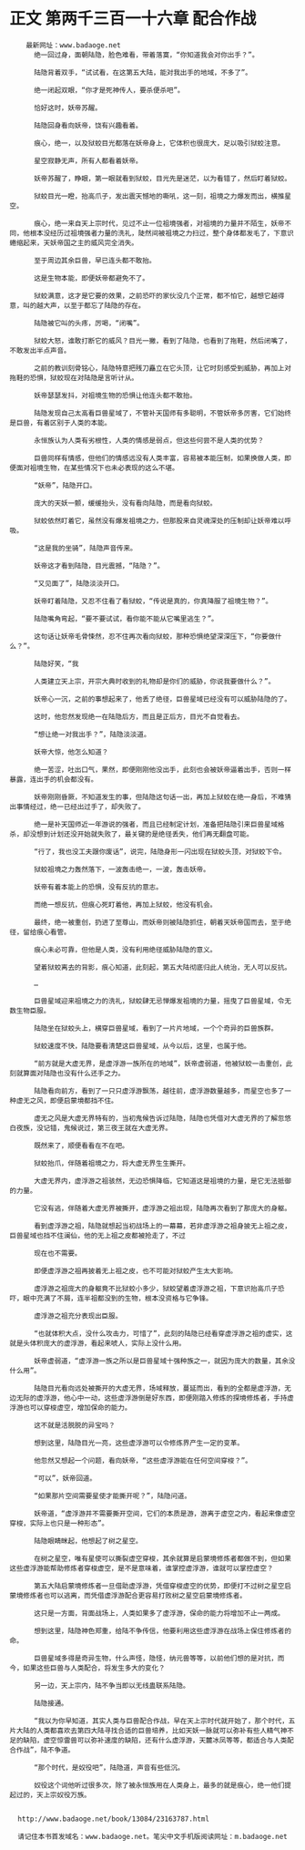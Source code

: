 # 正文 第两千三百一十六章 配合作战
        最新网址：www.badaoge.net
          绝一回过身，面朝陆隐，脸色难看，带着落寞，“你知道我会对你出手？”。
      
          陆隐背着双手，“试试看，在这第五大陆，能对我出手的地域，不多了”。
      
          绝一闭起双眼，“你才是死神传人，要杀便杀吧”。
      
          恰好这时，妖帝苏醒。
      
          陆隐回身看向妖帝，饶有兴趣看着。
      
          痕心，绝一，以及狱蛟目光都落在妖帝身上，它体积也很庞大，足以吸引狱蛟注意。
      
          星空寂静无声，所有人都看着妖帝。
      
          妖帝苏醒了，睁眼，第一眼就看到狱蛟，目光先是迷茫，以为看错了，然后盯着狱蛟。
      
          狱蛟目光一瞪，抬高爪子，发出震天憾地的嘶吼，这一刻，祖境之力爆发而出，横推星空。
      
          痕心，绝一来自天上宗时代，见过不止一位祖境强者，对祖境的力量并不陌生，妖帝不同，他根本没经历过祖境强者力量的洗礼，陡然间被祖境之力扫过，整个身体都发毛了，下意识蜷缩起来，天妖帝国之主的威风完全消失。
      
          至于周边其余巨兽，早已连头都不敢抬。
      
          这是生物本能，即便妖帝都避免不了。
      
          狱蛟满意，这才是它要的效果，之前恐吓的家伙没几个正常，都不怕它，越想它越得意，叫的越大声，以至于都忘了陆隐的存在。
      
          陆隐被它叫的头疼，厉喝，“闭嘴”。
      
          狱蛟大怒，谁敢打断它的威风？目光一撇，看到了陆隐，也看到了拖鞋，然后闭嘴了，不敢发出半点声音。
      
          之前的教训刻骨铭心，陆隐特意把残刀矗立在它头顶，让它时刻感受到威胁，再加上对拖鞋的恐惧，狱蛟现在对陆隐是言听计从。
      
          妖帝瑟瑟发抖，对祖境生物的恐惧让他连头都不敢抬。
      
          陆隐发现自己太高看巨兽星域了，不管补天国师有多聪明，不管妖帝多厉害，它们始终是巨兽，有着区别于人类的本能。
      
          永恒族认为人类有劣根性，人类的情感是弱点，但这些何尝不是人类的优势？
      
          巨兽同样有情感，但他们的情感远没有人类丰富，容易被本能压制，如果换做人类，即便面对祖境生物，在某些情况下也未必表现的这么不堪。
      
          “妖帝”，陆隐开口。
      
          庞大的天妖一颤，缓缓抬头，没有看向陆隐，而是看向狱蛟。
      
          狱蛟依然盯着它，虽然没有爆发祖境之力，但那股来自灵魂深处的压制却让妖帝难以呼吸。
      
          “这是我的坐骑”，陆隐声音传来。
      
          妖帝这才看到陆隐，目光震撼，“陆隐？”。
      
          “又见面了”，陆隐淡淡开口。
      
          妖帝盯着陆隐，又忍不住看了看狱蛟，“传说是真的，你真降服了祖境生物？”。
      
          陆隐嘴角弯起，“要不要试试，看你能不能从它嘴里逃生？”。
      
          这句话让妖帝毛骨悚然，忍不住再次看向狱蛟，那种恐惧绝望深深压下，“你要做什么？”。
      
          陆隐好笑，“我
      
          人类建立天上宗，开宗大典时收到的礼物却是你们的威胁，你说我要做什么？”。
      
          妖帝心一沉，之前的事想起来了，他丢了绝径，巨兽星域已经没有可以威胁陆隐的了。
      
          这时，他忽然发现绝一在陆隐后方，而且是正后方，目光不自觉看去。
      
          “想让绝一对我出手？”，陆隐淡淡道。
      
          妖帝大惊，他怎么知道？
      
          绝一苦涩，吐出口气，果然，即便刚刚他没出手，此刻也会被妖帝逼着出手，否则一样暴露，连出手的机会都没有。
      
          妖帝刚刚昏厥，不知道发生的事，但陆隐这句话一出，再加上狱蛟在绝一身后，不难猜出事情经过，绝一已经出过手了，却失败了。
      
          绝一是补天国师近一年游说的强者，而且已经制定计划，准备把陆隐引来巨兽星域格杀，却没想到计划还没开始就失败了，最关键的是绝径丢失，他们再无翻盘可能。
      
          “行了，我也没工夫跟你废话”，说完，陆隐身形一闪出现在狱蛟头顶，对狱蛟下令。
      
          狱蛟祖境之力轰然落下，一波轰击绝一，一波，轰击妖帝。
      
          妖帝有着本能上的恐惧，没有反抗的意志。
      
          而绝一想反抗，但痕心死盯着他，再加上狱蛟，他没有机会。
      
          最终，绝一被重创，扔进了至尊山，而妖帝则被陆隐抓住，朝着天妖帝国而去，至于绝径，留给痕心看管。
      
          痕心未必可靠，但他是人类，没有利用绝径威胁陆隐的意义。
      
          望着狱蛟离去的背影，痕心知道，此刻起，第五大陆彻底归此人统治，无人可以反抗。
      
          …
      
          巨兽星域迎来祖境之力的洗礼，狱蛟肆无忌惮爆发祖境的力量，摇曳了巨兽星域，令无数生物臣服。
      
          陆隐坐在狱蛟头上，横穿巨兽星域，看到了一片片地域，一个个奇异的巨兽族群。
      
          狱蛟速度不快，陆隐要看清楚这巨兽星域，从今以后，这里，也属于他。
      
          “前方就是大虚无界，是虚浮游一族所在的地域”，妖帝虚弱道，他被狱蛟一击重创，此刻就算面对陆隐也没有什么还手之力。
      
          陆隐看向前方，看到了一只只虚浮游飘荡，越往前，虚浮游数量越多，而星空也多了一种虚无之风，即便启蒙境都挡不住。
      
          虚无之风是大虚无界特有的，当初鬼候告诉过陆隐，陆隐也凭借对大虚无界的了解忽悠白夜族，没记错，鬼候说过，第三夜王就在大虚无界。
      
          既然来了，顺便看看在不在吧。
      
          狱蛟抬爪，伴随着祖境之力，将大虚无界生生撕开。
      
          大虚无界内，虚浮游之祖骇然，无边恐惧降临，它知道这是祖境的力量，是它无法抵御的力量。
      
          它没有逃，伴随着大虚无界被撕开，虚浮游之祖出现，陆隐再次看到了那庞大的身躯。
      
          看到虚浮游之祖，陆隐就想起当初战场上的一幕幕，若非虚浮游之祖身披无上祖之皮，巨兽星域也挡不住澜仙，他的无上祖之皮都被抢走了，不过
      
          现在也不需要。
      
          即便虚浮游之祖再披着无上祖之皮，也不可能对狱蛟产生太大影响。
      
          虚浮游之祖庞大的身躯竟不比狱蛟小多少，狱蛟望着虚浮游之祖，下意识抬高爪子恐吓，眼中充满了不屑，连半祖都没到的生物，根本没资格与它争锋。
      
          虚浮游之祖充分表现出臣服。
      
          “也就体积大点，没什么攻击力，可惜了”，此刻的陆隐已经看穿虚浮游之祖的虚实，这就是头体积庞大的虚浮游，看起来唬人，实际上没什么用。
      
          妖帝虚弱道，“虚浮游一族之所以是巨兽星域十强种族之一，就因为庞大的数量，其余没什么用”。
      
          陆隐目光看向远处被撕开的大虚无界，场域释放，蔓延而出，看到的全都是虚浮游，无边无际的虚浮游，他心中一动，这些虚浮游倒是好东西，即便刚踏入修炼的探境修炼者，手持虚浮游也可以穿梭虚空，增加保命的能力。
      
          这不就是活脱脱的异宝吗？
      
          想到这里，陆隐目光一亮，这些虚浮游可以令修炼界产生一定的变革。
      
          他忽然又想起一个问题，看向妖帝，“这些虚浮游能在任何空间穿梭？”。
      
          “可以”，妖帝回道。
      
          “如果那片空间需要星使才能撕开呢？”，陆隐问道。
      
          妖帝道，“虚浮游并不需要撕开空间，它们的本质是游，游离于虚空之内，看起来像虚空穿梭，实际上也只是一种形态”。
      
          陆隐眼睛眯起，他想起了树之星空。
      
          在树之星空，唯有星使可以撕裂虚空穿梭，其余就算是启蒙境修炼者都做不到，但如果这些虚浮游能帮助修炼者穿梭虚空，是不是意味着，谁掌控虚浮游，谁就可以掌控虚空？
      
          第五大陆启蒙境修炼者一旦借助虚浮游，凭借穿梭虚空的优势，即便打不过树之星空启蒙境修炼者也可以逃离，而凭借虚浮游配合更容易打败树之星空启蒙境修炼者。
      
          这只是一方面，背面战场上，人类如果多了虚浮游，保命的能力将增加不止一两成。
      
          想到这里，陆隐神色郑重，给陆不争传信，他要利用这些虚浮游在战场上保住修炼者的命。
      
          巨兽星域多得是奇异生物，什么声怪，隐怪，纳元兽等等，以前他们想的是对抗，而今，如果这些巨兽与人类配合，将发生多大的变化？
      
          另一边，天上宗内，陆不争当即以无线蛊联系陆隐。
      
          陆隐接通。
      
          “我以为你早知道，其实人类与巨兽配合作战，早在天上宗时代就开始了，那个时代，五片大陆的人类都喜欢去第四大陆寻找合适的巨兽培养，比如天妖一脉就可以弥补有些人精气神不足的缺陷，虚空惊雷兽可以弥补速度的缺陷，还有什么虚浮游，天麓冰凤等等，都适合与人类配合作战”，陆不争道。
      
          “那个时代，是奴役吧”，陆隐道，声音有些低沉。
      
          奴役这个词他听过很多次，除了被永恒族用在人类身上，最多的就是痕心，绝一他们提起过的，天上宗奴役万族。
      
      
      http://www.badaoge.net/book/13084/23163787.html
      
      请记住本书首发域名：www.badaoge.net。笔尖中文手机版阅读网址：m.badaoge.net